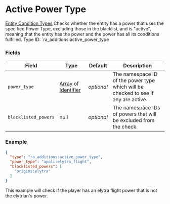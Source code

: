 # Active Power Type
[Entity Condition Types](../entity_condition_types.md)
Checks whether the entity has a power that uses the specified Power Type, excluding those in the blacklist, and is "active", meaning that the entity has the power and the power has all its conditions fulfilled.
Type ID: `ra_additions:active_power_type
### Fields
 | Field | Type | Default | Description | 
|---|---|---|---|
 | `power_type` | [Array](../data_types/array.md) of [Identifier](../data_types/identifier.md) | _optional_ | The namespace ID of the power type which will be checked to see if any are active. | 
 | `blacklisted_powers` | null | _optional_ | The namespace IDs of powers that will be excluded from the check. | 

### Example
```json
{
  "type": "ra_additions:active_power_type",
  "power_type": "apoli:elytra_flight",
  "blacklisted_powers": [
    "origins:elytra"
  ]
}
```
This example will check if the player has an elytra flight power that is not the elytrian's power.

